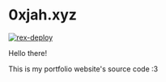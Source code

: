 # 0xjah.xyz

[![rex-deploy](https://github.com/0xjah/0xjah.xyz/actions/workflows/rex-deploy.yml/badge.svg)](https://github.com/0xjah/0xjah.xyz/actions/workflows/rex-deploy.yml)

Hello there!

This is my portfolio website's source code :3
